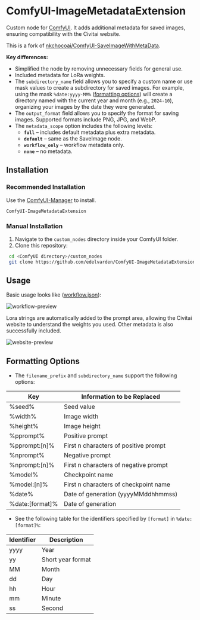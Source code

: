 # ComfyUI-ImageMetadataExtension

Custom node for [ComfyUI](https://github.com/comfyanonymous/ComfyUI). It adds additional metadata for saved images, ensuring compatibility with the Civitai website.

This is a fork of [nkchocoai/ComfyUI-SaveImageWithMetaData](https://github.com/nkchocoai/ComfyUI-SaveImageWithMetaData).

**Key differences:**
- Simplified the node by removing unnecessary fields for general use.
- Included metadata for LoRa weights.
- The `subdirectory_name` field allows you to specify a custom name or use mask values to create a subdirectory for saved images. For example, using the mask `%date:yyyy-MM%` ([formatting options](#formatting-options)) will create a directory named with the current year and month (e.g., `2024-10`), organizing your images by the date they were generated.
- The `output_format` field allows you to specify the format for saving images. Supported formats include PNG, JPG, and WebP.
- The `metadata_scope` option includes the following levels:
  - **`full`** – includes default metadata plus extra metadata.
  - **`default`** – same as the SaveImage node.
  - **`workflow_only`** – workflow metadata only.
  - **`none`** – no metadata.

## Installation

### Recommended Installation

Use the [ComfyUI-Manager](https://github.com/ltdrdata/ComfyUI-Manager) to install.

```
ComfyUI-ImageMetadataExtension
```

### Manual Installation

1. Navigate to the `custom_nodes` directory inside your ComfyUI folder.
2. Clone this repository:

  ```bash
   cd <ComfyUI directory>/custom_nodes
   git clone https://github.com/edelvarden/ComfyUI-ImageMetadataExtension.git
  ```

## Usage

Basic usage looks like ([workflow.json](assets/workflow.json)):

![workflow-preview](assets/Capture1.PNG)

Lora strings are automatically added to the prompt area, allowing the Civitai website to understand the weights you used. Other metadata is also successfully included.

![website-preview](assets/Capture2.PNG)

## Formatting Options
- The `filename_prefix` and `subdirectory_name` support the following options:

| Key             | Information to be Replaced            |
| --------------- | ------------------------------------- |
| %seed%          | Seed value                            |
| %width%         | Image width                           |
| %height%        | Image height                          |
| %pprompt%       | Positive prompt                       |
| %pprompt:[n]%   | First n characters of positive prompt |
| %nprompt%       | Negative prompt                       |
| %nprompt:[n]%   | First n characters of negative prompt |
| %model%         | Checkpoint name                       |
| %model:[n]%     | First n characters of checkpoint name |
| %date%          | Date of generation (yyyyMMddhhmmss)  |
| %date:[format]% | Date of generation                    |

- See the following table for the identifiers specified by `[format]` in `%date:[format]%`:

| Identifier | Description                 |
| ---------- | --------------------------- |
| yyyy       | Year                        |
| yy         | Short year format           |
| MM         | Month                       |
| dd         | Day                         |
| hh         | Hour                        |
| mm         | Minute                      |
| ss         | Second                      |
